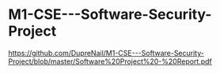 # M1-CSE---Software-Security-Project
https://github.com/DupreNail/M1-CSE---Software-Security-Project/blob/master/Software%20Project%20-%20Report.pdf
